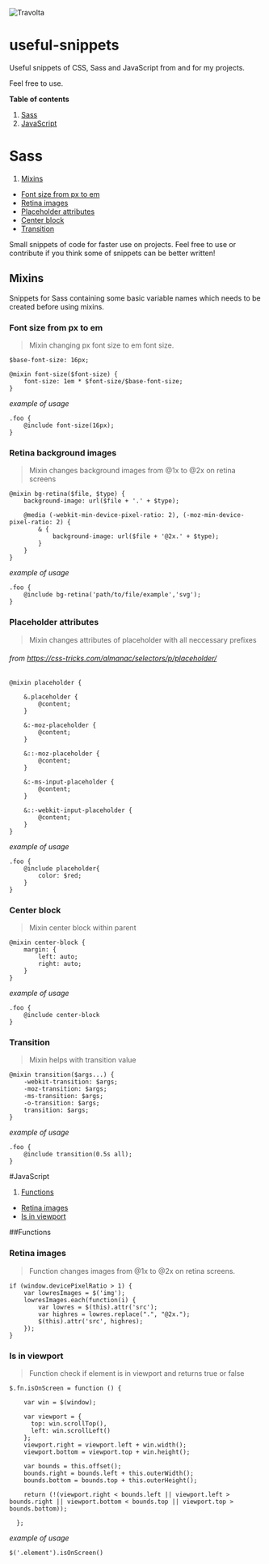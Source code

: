 ![Travolta](http://vader.joemonster.org/upload/rwu/1539970c1d48acceLw7m.gif)


# useful-snippets

Useful snippets of CSS, Sass and JavaScript from and for my projects.

Feel free to use.

**Table of contents**

1. [Sass](#sass)
2. [JavaScript](#javascript)

# Sass

1. [Mixins](#mixins)
  * [Font size from px to em](#font-size-from-px-to-em)
  * [Retina images](#retina-images)
  * [Placeholder attributes](#placeholder-attributes)
  * [Center block](#center-block)
  * [Transition](#transition)

Small snippets of code for faster use on projects. Feel free to use or contribute if you think some of snippets can be better written!

## Mixins

Snippets for Sass containing some basic variable names which needs to be created before using mixins.

### Font size from px to em

>Mixin changing px font size to em font size.

```
$base-font-size: 16px;
```
```
@mixin font-size($font-size) {
    font-size: 1em * $font-size/$base-font-size;
}
```

*example of usage*

```
.foo {
    @include font-size(16px);
}
```

### Retina background images

>Mixin changes background images from @1x to @2x on retina screens

```
@mixin bg-retina($file, $type) {
    background-image: url($file + '.' + $type);
    
    @media (-webkit-min-device-pixel-ratio: 2), (-moz-min-device-pixel-ratio: 2) {
        & {
            background-image: url($file + '@2x.' + $type);
        }
    }
}
```

*example of usage*

```
.foo {
    @include bg-retina('path/to/file/example','svg');
}
```

### Placeholder attributes

>Mixin changes attributes of placeholder with all neccessary prefixes

###### from https://css-tricks.com/almanac/selectors/p/placeholder/

```
@mixin placeholder {

    &.placeholder { 
        @content; 
    }
    
    &:-moz-placeholder { 
        @content; 
    }
    
    &::-moz-placeholder { 
        @content; 
    }
    
    &:-ms-input-placeholder { 
        @content; 
    }
    
    &::-webkit-input-placeholder { 
        @content; 
    }
}
```

*example of usage*

```
.foo {
    @include placeholder{
        color: $red;
    }
}
```

### Center block

>Mixin center block within parent


```
@mixin center-block {
    margin: { 
        left: auto;
        right: auto;
    }
}   
```

*example of usage*

```
.foo {
    @include center-block
}
```

### Transition

>Mixin helps with transition value

```
@mixin transition($args...) {
    -webkit-transition: $args;
    -moz-transition: $args;
    -ms-transition: $args;
    -o-transition: $args;
    transition: $args;
}
```

*example of usage*

```
.foo {
    @include transition(0.5s all);
}
```

#JavaScript

1. [Functions](#functions)
  * [Retina images](#retina-images)
  * [Is in viewport](#is-in-viewport)

##Functions

### Retina images

>Function changes images from @1x to @2x on retina screens.

```
if (window.devicePixelRatio > 1) {
    var lowresImages = $('img');
    lowresImages.each(function(i) {
        var lowres = $(this).attr('src');
        var highres = lowres.replace(".", "@2x.");
        $(this).attr('src', highres);
    });
}
```

### Is in viewport

>Function check if element is in viewport and returns true or false

```
$.fn.isOnScreen = function () {

    var win = $(window);

    var viewport = {
      top: win.scrollTop(),
      left: win.scrollLeft()
    };
    viewport.right = viewport.left + win.width();
    viewport.bottom = viewport.top + win.height();

    var bounds = this.offset();
    bounds.right = bounds.left + this.outerWidth();
    bounds.bottom = bounds.top + this.outerHeight();

    return (!(viewport.right < bounds.left || viewport.left > bounds.right || viewport.bottom < bounds.top || viewport.top > bounds.bottom));

  };
```

*example of usage*

```
$('.element').isOnScreen()
```


